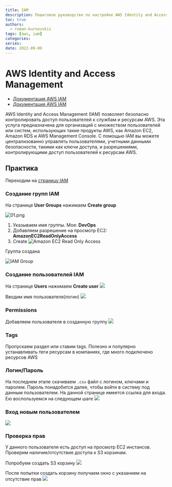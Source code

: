 ```yaml
---
title: IAM
description: Пошаговое руководство по настройке AWS Identity and Access Management (IAM)
toc: true
authors:
  - roman-kurnovskii
tags: [aws, iam]
categories:
series:
date: 2022-09-09
---
```


# AWS Identity and Access Management

- [Документация AWS IAM](https://aws.amazon.com/iam/)
- [Документация AWS IAM](https://docs.aws.amazon.com/iam/?id=docs_gateway)

AWS Identity and Access Management (IAM) позволяет безопасно контролировать доступ пользователей к службам и ресурсам AWS. Эта услуга предназначена для организаций с множеством пользователей или систем, использующих такие продукты AWS, как Amazon EC2, Amazon RDS и AWS Management Console. С помощью IAM вы можете централизованно управлять пользователями, учетными данными безопасности, такими как ключи доступа, и разрешениями, контролирующими доступ пользователей к ресурсам AWS.

## Практика

Переходим на [страницу IAM](https://us-east-1.console.aws.amazon.com/iam/home#/)

### Создание групп IAM

На странице **User Groups** нажимаем **Create group**

![01.png](./img/01.png)

1. Указываем имя группы. Мое: **DevOps**
2. Добавляем разрешение на просмотр EC2: **AmazonEC2ReadOnlyAccess**
3. Create
![Amazon EC2 Read Only Access](./img/02.png)

Группа создана

![IAM Group](./img/03.png)

### Создание пользователей IAM

На странице **Users** нажимаем **Create user**
![](./img/04.png)

Вводим имя пользователя(логин)
![](./img/05.png)

### Permissions

Добавляем пользователя в созданную группу
![](./img/06.png)

### Tags

Пропускаем раздел или ставим tags. Полезно и популярно устанавливать теги ресурсам в компаниях, где много подключено ресурсов AWS

### Логин/Пароль

На последнем этапе скачиваем `.csv` файл с логином, ключами и паролем. Пароль понадобится далее, чтобы войти в систему под данным пользователем.
На данной странице имеется ссылка для входа. Ею воспользуемся на следующем шаге
![](./img/07.png)

### Вход новым пользователем

![](./img/08.png)

### Проверка прав

У данного пользователя есть доступ на просмотр EC2 инстансов. Проверим наличие/отсутствие доступа к S3 корзинам.

Попробуем создать S3 корзину
![](./img/09.png)

После попытки создать корзину получаем окно с указанием на отсутствие прав
![](./img/10.png)
